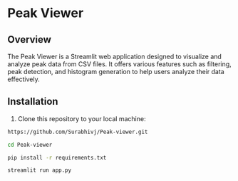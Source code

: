 # Peak Viewer

## Overview
The Peak Viewer is a Streamlit web application designed to visualize and analyze peak data from CSV files. 
It offers various features such as filtering, peak detection, and histogram generation to help users analyze their data effectively.

## Installation
1. Clone this repository to your local machine:

```bash
https://github.com/Surabhivj/Peak-viewer.git

cd Peak-viewer

pip install -r requirements.txt

streamlit run app.py

